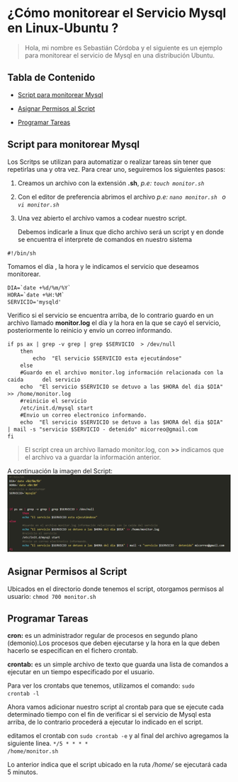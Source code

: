 # ¿Cómo monitorear el Servicio Mysql en Linux-Ubuntu ?<!-- omit in toc -->

>Hola, mi nombre es Sebastián Córdoba y el siguiente es un ejemplo para monitorear el servicio de Mysql en una distribución Ubuntu.
  

## Tabla de Contenido<!-- omit in toc -->

- [Script para monitorear Mysql](#script-para-monitorear-mysql)

- [Asignar Permisos al Script](#asignar-permisos-al-script)

- [Programar Tareas](#programar-tareas)

  

## Script para monitorear Mysql
Los Scritps se utilizan para automatizar o realizar tareas sin tener que repetirlas una y otra vez. Para crear uno, seguiremos los siguientes pasos:

1. Creamos un archivo con la extensión **.sh**,  *p.e: <code>touch monitor.sh</code>*
2. Con el editor de preferencia abrimos el archivo   *p.e: <code>nano monitor.sh </code>  o   <code> vi monitor.sh </code>*
3. Una vez abierto el archivo vamos a codear nuestro script. 

	Debemos indicarle a linux que dicho archivo será un script y en donde se encuentra el interprete de comandos en nuestro sistema
~~~
#!/bin/sh
~~~
Tomamos el día , la hora  y le indicamos el servicio que deseamos monitorear.
~~~
DIA=`date +%d/%m/%Y`
HORA=`date +%H:%M`
SERVICIO='mysqld'
~~~

Verifico si el servicio se encuentra arriba, de lo contrario guardo en un archivo llamado **monitor.log** el día y la hora en la que se cayó el servicio, posteriormente lo reinicio y envío un correo informando.
~~~	
if ps ax | grep -v grep | grep $SERVICIO  > /dev/null
	then
		echo  "El servicio $SERVICIO esta ejecutándose"
	else
	#Guardo en el archivo monitor.log información relacionada con la caida 		del servicio
	echo  "El servicio $SERVICIO se detuvo a las $HORA del dia $DIA"  >> /home/monitor.log
	#reinicio el servicio
	/etc/init.d/mysql start
	#Envio un correo electronico informando.
	echo  "El servicio $SERVICIO se detuvo a las $HORA del dia $DIA"  | mail -s "servicio $SERVICIO - detenido" micorreo@gmail.com
fi
~~~

>El script crea un archivo llamado monitor.log, con **>>** indicamos que el archivo  va a guardar la información anterior.

A continuación la imagen del Script:
<img  src="images/script.PNG">

## Asignar Permisos al Script
Ubicados en el directorio donde tenemos el script, otorgamos permisos al usuario:
<code>chmod 700 monitor.sh</code>
  
## Programar Tareas
**cron:** es un administrador regular de procesos en segundo plano (demonio).Los procesos que deben ejecutarse y la hora en la que deben hacerlo se especifican en el fichero crontab.

**crontab:**  es un simple archivo de texto que guarda una lista de comandos a ejecutar en un tiempo especificado por el usuario.

Para ver los crontabs que tenemos, utilizamos el comando:
<code>sudo crontab -l</code>

Ahora vamos adicionar nuestro script al crontab para que se ejecute cada determinado tiempo con el fin de verificar si el servicio de Mysql esta arriba, de lo contrario procederá a ejecutar lo indicado en el script.

editamos el crontab con <code>sudo crontab -e</code>
y al final del archivo agregamos la siguiente linea.
<code>*/5 * * * * /home/monitor.sh</code>

Lo anterior indica que el script ubicado en la ruta */home/* se ejecutará cada 5 minutos. 
